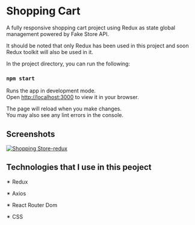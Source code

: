 # Shopping Cart

A fully responsive shopping cart project using Redux as state global management powered by Fake Store API.


It should be noted that only Redux has been used in this project and soon Redux toolkit will also be used in it.



In the project directory, you can run the following:

### `npm start`

Runs the app in development mode.\
Open [http://localhost:3000](http://localhost:3000) to view it in your browser.

The page will reload when you make changes.\
You may also see any lint errors in the console.


## Screenshots

[![Shopping Store-redux](https://i.im.ge/2023/06/19/i86emL.Shopping-Store-redux.png)](https://im.ge/i/i86emL)

## Technologies that I use in this peoject

✴ Redux

✴ Axios

✴ React Router Dom

✴ CSS
